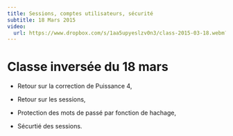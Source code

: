 ```yaml
---
title: Sessions, comptes utilisateurs, sécurité
subtitle: 18 Mars 2015
video:
  url: https://www.dropbox.com/s/1aa5upyeslzv0n3/class-2015-03-18.webm?dl=1
---
```


# Classe inversée du 18 mars

- Retour sur la correction de Puissance 4,

- Retour sur les sessions,

- Protection des mots de passé par fonction de hachage,

- Sécurtié des sessions.
